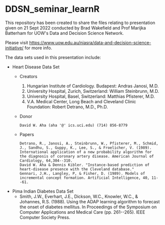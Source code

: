 # DDSN_seminar_learnR
This repository has been created to share the files relating to presentation given on 21 Sept 2022
conducted by Brad Wakefield and Prof Marijka Batterham for UOW's Data and Decision Science Network.

Please visit https://www.uow.edu.au/niasra/data-and-decision-science-initiative/ for more info. 

The data sets used in this presentation include:
* Heart Disease Data Set
  - Creators
      1. Hungarian Institute of Cardiology. Budapest: Andras Janosi, M.D.
      2. University Hospital, Zurich, Switzerland: William Steinbrunn, M.D.
      3. University Hospital, Basel, Switzerland: Matthias Pfisterer, M.D.
      4. V.A. Medical Center, Long Beach and Cleveland Clinic Foundation: Robert Detrano, M.D., Ph.D.
  - Donor
  
        David W. Aha (aha '@' ics.uci.edu) (714) 856-8779
  - Papers
  
        Detrano, R., Janosi, A., Steinbrunn, W., Pfisterer, M., Schmid, J., Sandhu, S., Guppy, K., Lee, S., & Froelicher, V. (1989). International application of a new probability algorithm for the diagnosis of coronary artery disease. American Journal of Cardiology, 64,304--310.
        David W. Aha & Dennis Kibler. "Instance-based prediction of heart-disease presence with the Cleveland database."
        Gennari, J.H., Langley, P, & Fisher, D. (1989). Models of incremental concept formation. Artificial Intelligence, 40, 11--61.

* Pima Indian Diabetes Data Set
    - Smith, J.W., Everhart, J.E., Dickson, W.C., Knowler, W.C., & Johannes, R.S. (1988). Using the ADAP learning algorithm to forecast the onset of diabetes mellitus. In Proceedings of the Symposium on Computer Applications and Medical Care (pp. 261--265). IEEE Computer Society Press.
